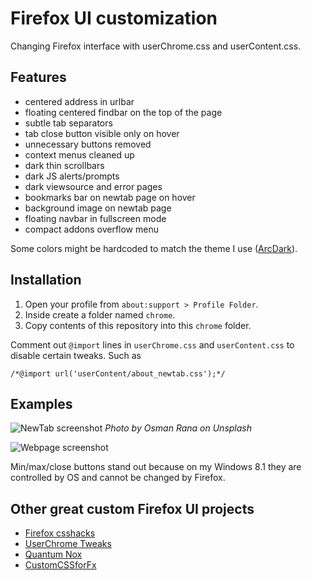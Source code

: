 # Firefox UI customization

Changing Firefox interface with userChrome.css and userContent.css.	

## Features

- centered address in urlbar
- floating centered findbar on the top of the page
- subtle tab separators
- tab close button visible only on hover
- unnecessary buttons removed
- context menus cleaned up
- dark thin scrollbars
- dark JS alerts/prompts
- dark viewsource and error pages
- bookmarks bar on newtab page on hover
- background image on newtab page
- floating navbar in fullscreen mode
- compact addons overflow menu

Some colors might be hardcoded to match the theme I use ([ArcDark](https://addons.mozilla.org/en-US/firefox/addon/arc-dark-theme-we/)).

## Installation

1. Open your profile from `about:support > Profile Folder`.
2. Inside create a folder named `chrome`.
3. Copy contents of this repository into this `chrome` folder.

Comment out `@import` lines in `userChrome.css` and `userContent.css` to disable certain tweaks. Such as 

`/*@import url('userContent/about_newtab.css');*/`

## Examples

![NewTab screenshot](https://i.imgur.com/8FuAGz3.png)
*Photo by Osman Rana on Unsplash*

![Webpage screenshot](https://i.imgur.com/5SQTHnF.png)

Min/max/close buttons stand out because on my Windows 8.1 they are controlled by OS and cannot be changed by Firefox.

## Other great custom Firefox UI projects

- [Firefox csshacks](https://github.com/MrOtherGuy/firefox-csshacks)
- [UserChrome Tweaks](https://github.com/Timvde/UserChrome-Tweaks)
- [Quantum Nox](https://github.com/Izheil/Quantum-Nox-Firefox-Dark-Full-Theme)
- [CustomCSSforFx](https://github.com/Aris-t2/CustomCSSforFx)
